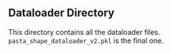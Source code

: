## Dataloader Directory

This directory contains all the dataloader files. `pasta_shape_dataloader_v2.pkl` is the final one.